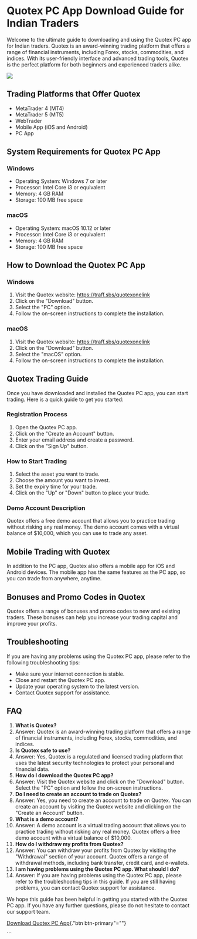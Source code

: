 # Quotex PC App Download Guide for Indian Traders

Welcome to the ultimate guide to downloading and using the Quotex PC app
for Indian traders. Quotex is an award-winning trading platform that
offers a range of financial instruments, including Forex, stocks,
commodities, and indices. With its user-friendly interface and advanced
trading tools, Quotex is the perfect platform for both beginners and
experienced traders alike.

[![](https://static.quotex.io/files/10_en/300_250.jpg)](https://traff.sbs/brokerqxlid)

## Trading Platforms that Offer Quotex

-   MetaTrader 4 (MT4)
-   MetaTrader 5 (MT5)
-   WebTrader
-   Mobile App (iOS and Android)
-   PC App

## System Requirements for Quotex PC App

### Windows

-   Operating System: Windows 7 or later
-   Processor: Intel Core i3 or equivalent
-   Memory: 4 GB RAM
-   Storage: 100 MB free space

### macOS

-   Operating System: macOS 10.12 or later
-   Processor: Intel Core i3 or equivalent
-   Memory: 4 GB RAM
-   Storage: 100 MB free space

## How to Download the Quotex PC App

### Windows

1.  Visit the Quotex website: https://traff.sbs/quotexonelink
2.  Click on the "Download" button.
3.  Select the "PC" option.
4.  Follow the on-screen instructions to complete the installation.

### macOS

1.  Visit the Quotex website: https://traff.sbs/quotexonelink
2.  Click on the "Download" button.
3.  Select the "macOS" option.
4.  Follow the on-screen instructions to complete the installation.

## Quotex Trading Guide

Once you have downloaded and installed the Quotex PC app, you can start
trading. Here is a quick guide to get you started:

### Registration Process

1.  Open the Quotex PC app.
2.  Click on the "Create an Account" button.
3.  Enter your email address and create a password.
4.  Click on the "Sign Up" button.

### How to Start Trading

1.  Select the asset you want to trade.
2.  Choose the amount you want to invest.
3.  Set the expiry time for your trade.
4.  Click on the "Up" or "Down" button to place your trade.

### Demo Account Description

Quotex offers a free demo account that allows you to practice trading
without risking any real money. The demo account comes with a virtual
balance of \$10,000, which you can use to trade any asset.

## Mobile Trading with Quotex

In addition to the PC app, Quotex also offers a mobile app for iOS and
Android devices. The mobile app has the same features as the PC app, so
you can trade from anywhere, anytime.

## Bonuses and Promo Codes in Quotex

Quotex offers a range of bonuses and promo codes to new and existing
traders. These bonuses can help you increase your trading capital and
improve your profits.

## Troubleshooting

If you are having any problems using the Quotex PC app, please refer to
the following troubleshooting tips:

-   Make sure your internet connection is stable.
-   Close and restart the Quotex PC app.
-   Update your operating system to the latest version.
-   Contact Quotex support for assistance.

## FAQ

1.  **What is Quotex?**
2.  Answer: Quotex is an award-winning trading platform that offers a
    range of financial instruments, including Forex, stocks,
    commodities, and indices.
3.  **Is Quotex safe to use?**
4.  Answer: Yes, Quotex is a regulated and licensed trading platform
    that uses the latest security technologies to protect your personal
    and financial data.
5.  **How do I download the Quotex PC app?**
6.  Answer: Visit the Quotex website and click on the "Download"
    button. Select the "PC" option and follow the on-screen
    instructions.
7.  **Do I need to create an account to trade on Quotex?**
8.  Answer: Yes, you need to create an account to trade on Quotex. You
    can create an account by visiting the Quotex website and clicking on
    the "Create an Account" button.
9.  **What is a demo account?**
10. Answer: A demo account is a virtual trading account that allows you
    to practice trading without risking any real money. Quotex offers a
    free demo account with a virtual balance of \$10,000.
11. **How do I withdraw my profits from Quotex?**
12. Answer: You can withdraw your profits from Quotex by visiting the
    "Withdrawal" section of your account. Quotex offers a range of
    withdrawal methods, including bank transfer, credit card, and
    e-wallets.
13. **I am having problems using the Quotex PC app. What should I do?**
14. Answer: If you are having problems using the Quotex PC app, please
    refer to the troubleshooting tips in this guide. If you are still
    having problems, you can contact Quotex support for assistance.

We hope this guide has been helpful in getting you started with the
Quotex PC app. If you have any further questions, please do not hesitate
to contact our support team.

[Download Quotex PC
App](\%22https://traff.sbs/quotexonelink\%22){."btn
btn-primary"=""}

\`\`\`


